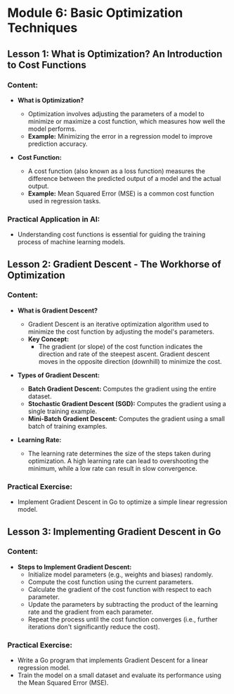 
# Module 6: Basic Optimization Techniques

## Lesson 1: What is Optimization? An Introduction to Cost Functions

### Content:
- **What is Optimization?**
  - Optimization involves adjusting the parameters of a model to minimize or maximize a cost function, which measures how well the model performs.
  - **Example:** Minimizing the error in a regression model to improve prediction accuracy.

- **Cost Function:**
  - A cost function (also known as a loss function) measures the difference between the predicted output of a model and the actual output.
  - **Example:** Mean Squared Error (MSE) is a common cost function used in regression tasks.

### Practical Application in AI:
- Understanding cost functions is essential for guiding the training process of machine learning models.

## Lesson 2: Gradient Descent - The Workhorse of Optimization

### Content:
- **What is Gradient Descent?**
  - Gradient Descent is an iterative optimization algorithm used to minimize the cost function by adjusting the model's parameters.
  - **Key Concept:**
    - The gradient (or slope) of the cost function indicates the direction and rate of the steepest ascent. Gradient descent moves in the opposite direction (downhill) to minimize the cost.

- **Types of Gradient Descent:**
  - **Batch Gradient Descent:** Computes the gradient using the entire dataset.
  - **Stochastic Gradient Descent (SGD):** Computes the gradient using a single training example.
  - **Mini-Batch Gradient Descent:** Computes the gradient using a small batch of training examples.

- **Learning Rate:**
  - The learning rate determines the size of the steps taken during optimization. A high learning rate can lead to overshooting the minimum, while a low rate can result in slow convergence.

### Practical Exercise:
- Implement Gradient Descent in Go to optimize a simple linear regression model.

## Lesson 3: Implementing Gradient Descent in Go

### Content:
- **Steps to Implement Gradient Descent:**
  - Initialize model parameters (e.g., weights and biases) randomly.
  - Compute the cost function using the current parameters.
  - Calculate the gradient of the cost function with respect to each parameter.
  - Update the parameters by subtracting the product of the learning rate and the gradient from each parameter.
  - Repeat the process until the cost function converges (i.e., further iterations don't significantly reduce the cost).

### Practical Exercise:
- Write a Go program that implements Gradient Descent for a linear regression model.
- Train the model on a small dataset and evaluate its performance using the Mean Squared Error (MSE).
